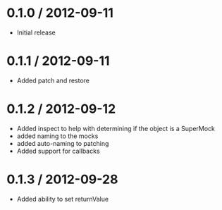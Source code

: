 
0.1.0 / 2012-09-11
==================

  * Initial release

0.1.1 / 2012-09-11
==================

  * Added patch and restore

0.1.2 / 2012-09-12
==================

  * Added inspect to help with determining if the object is a SuperMock
  * added naming to the mocks
  * added auto-naming to patching
  * Added support for callbacks

0.1.3 / 2012-09-28
==================

  * Added ability to set returnValue
